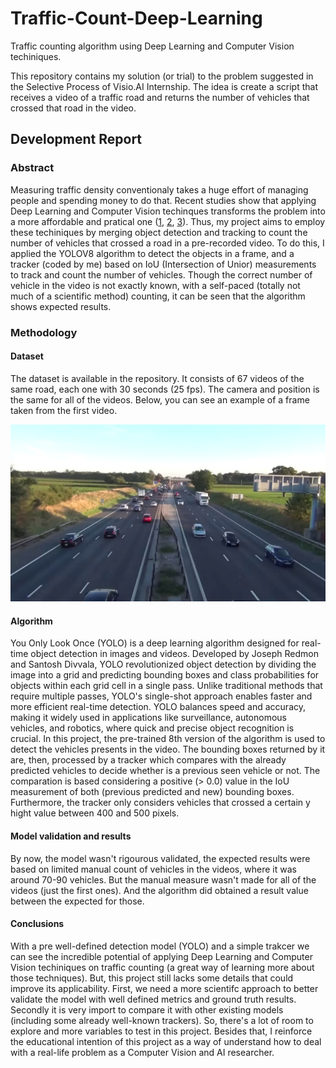 # Traffic-Count-Deep-Learning
Traffic counting algorithm using Deep Learning and Computer Vision techiniques.

This repository contains my solution (or trial) to the problem suggested in the Selective Process of Visio.AI Internship.
The idea is create a script that receives a video of a traffic road and returns the number of vehicles that crossed that road in the video.

## Development Report
### Abstract
Measuring traffic density conventionaly takes a huge effort of managing people and spending money to do that. Recent studies show that applying Deep Learning and Computer Vision techinques transforms the problem into a more affordable and pratical one ([1](https://ieeexplore.ieee.org/document/9768653), [2](https://ieeexplore.ieee.org/document/9941299), [3](https://ieeexplore.ieee.org/document/9912668)). Thus, my project aims to employ these techiniques by merging object detection and tracking to count the number of vehicles that crossed a road in a pre-recorded video. To do this, I applied the YOLOV8 algorithm to detect the objects in a frame, and a tracker (coded by me) based on IoU (Intersection of Unior) measurements to track and count the number of vehicles. Though the correct number of vehicle in the video is not exactly known, with a self-paced (totally not much of a scientific method) counting, it can be seen that the algorithm shows expected results.

### Methodology
#### Dataset
The dataset is available in the repository. It consists of 67 videos of the same road, each one with 30 seconds (25 fps). The camera and position is the same for all of the videos. Below, you can see an example of a frame taken from the first video.

![video frame example](https://github.com/emanuelpg/Traffic-Count-Deep-Learning/blob/main/frame_example.jpg)

#### Algorithm
You Only Look Once (YOLO) is a deep learning algorithm designed for real-time object detection in images and videos. Developed by Joseph Redmon and Santosh Divvala, YOLO revolutionized object detection by dividing the image into a grid and predicting bounding boxes and class probabilities for objects within each grid cell in a single pass. Unlike traditional methods that require multiple passes, YOLO's single-shot approach enables faster and more efficient real-time detection. YOLO balances speed and accuracy, making it widely used in applications like surveillance, autonomous vehicles, and robotics, where quick and precise object recognition is crucial. In this project, the pre-trained 8th version of the algorithm is used to detect the vehicles presents in the video. The bounding boxes returned by it are, then, processed by a tracker which compares with the already predicted vehicles to decide whether is a previous seen vehicle or not. The comparation is based considering a positive (> 0.0) value in the IoU measurement of both (previous predicted and new) bounding boxes. Furthermore, the tracker only considers vehicles that crossed a certain y hight value between 400 and 500 pixels.

#### Model validation and results
By now, the model wasn't rigourous validated, the expected results were based on limited manual count of vehicles in the videos, where it was around 70-90 vehicles. But the manual measure wasn't made for all of the videos (just the first ones). And the algorithm did obtained a result value between the expected for those.

#### Conclusions
With a pre well-defined detection model (YOLO) and a simple trakcer we can see the incredible potential of applying Deep Learning and Computer Vision techiniques on traffic counting (a great way of learning more about those techniques). But, this project still lacks some details that could improve its applicability. First, we need a more scientifc approach to better validate the model with well defined metrics and ground truth results. Secondly it is very import to compare it with other existing models (including some already well-known trackers). So, there's a lot of room to explore and more variables to test in this project. Besides that, I reinforce the educational intention of this project as a way of understand how to deal with a real-life problem as a Computer Vision and AI researcher.
